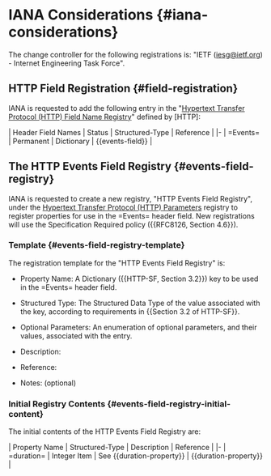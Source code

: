 # IANA Considerations {#iana-considerations}

The change controller for the following registrations is: "IETF (iesg@ietf.org) - Internet Engineering Task Force".

## HTTP Field Registration {#field-registration}

IANA is requested to add the following entry in the "[Hypertext Transfer Protocol (HTTP) Field Name Registry](https://www.iana.org/assignments/http-fields/)" defined by [HTTP]:

| Header Field Names  | Status     | Structured-Type  | Reference         |
|-
| =Events=            | Permanent  | Dictionary       | {{events-field}}  |

## The HTTP Events Field Registry {#events-field-registry}

IANA is requested to create a new registry, "HTTP Events Field Registry", under the [Hypertext Transfer Protocol (HTTP) Parameters](https://www.iana.org/assignments/http-parameters/) registry to register properties for use in the =Events= header field. New registrations will use the Specification Required policy ({{RFC8126, Section 4.6}}).

### Template {#events-field-registry-template}

The registration template for the "HTTP Events Field Registry" is:

+ Property Name: A Dictionary ({{HTTP-SF, Section 3.2}}) key to be used in the =Events= header field.

+ Structured Type: The Structured Data Type of the value associated with the key, according to requirements in {{Section 3.2 of HTTP-SF}}.

+ Optional Parameters: An enumeration of optional parameters, and their values, associated with the entry.

+ Description:

+ Reference:

+ Notes: (optional)

### Initial Registry Contents {#events-field-registry-initial-content}

The initial contents of the HTTP Events Field Registry are:

| Property Name  | Structured-Type  | Description                | Reference             |
|-
| =duration=     | Integer Item     | See {{duration-property}}  | {{duration-property}} |

<!--
## HTTP Status Code Registration {#status-code-registration}

IANA is requested to add the following entry in the "[Hypertext Transfer Protocol (HTTP) Status Code Registry](https://www.iana.org/assignments/http-status-codes/)" defined by [HTTP]:

| Status Code    | Description         |  Reference          |
|-
| 555            | Connection-Timeout  |                     |
-->
